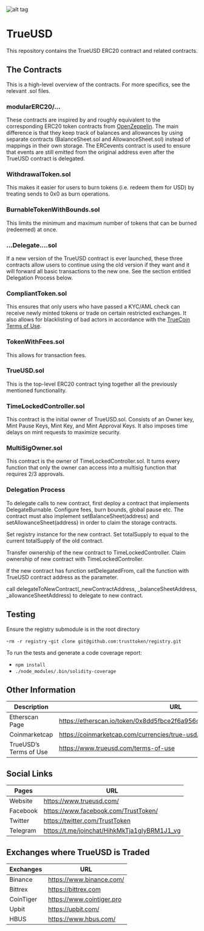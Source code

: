 ![alt tag](https://raw.github.com/trusttoken/trueUSD/readMe/Logo.png)


# TrueUSD

This repository contains the TrueUSD ERC20 contract and related contracts.

## The Contracts

This is a high-level overview of the contracts. For more specifics, see the relevant .sol files.

### modularERC20/...

These contracts are inspired by and roughly equivalent to the corresponding ERC20
token contracts from [OpenZeppelin](https://openzeppelin.org/). The main difference is
that they keep track of balances and allowances by using separate contracts (BalanceSheet.sol
and AllowanceSheet.sol) instead of mappings in their own storage.
The ERCevents contract is used to ensure that events are still emitted from the original address even
after the TrueUSD contract is delegated.

### WithdrawalToken.sol

This makes it easier for users to burn tokens (i.e. redeem them for USD) by treating sends to 0x0 as
burn operations.

### BurnableTokenWithBounds.sol

This limits the minimum and maximum number of tokens that can be burned (redeemed) at once.

### ...Delegate....sol

If a new version of the TrueUSD contract is ever launched, these three contracts allow users
to continue using the old version if they want and it will forward all basic transactions to the new one.
See the section entitled Delegation Process below.

### CompliantToken.sol

This ensures that only users who have passed a KYC/AML check can receive newly minted tokens or
trade on certain restricted exchanges. It also allows for blacklisting of bad actors in accordance
with the [TrueCoin Terms of Use](https://www.trusttoken.com/trueusd/terms-of-use).

### TokenWithFees.sol

This allows for transaction fees.

### TrueUSD.sol

This is the top-level ERC20 contract tying together all the previously mentioned functionality.

### TimeLockedController.sol

This contract is the initial owner of TrueUSD.sol. Consists of an Owner key, Mint Pause Keys, 
Mint Key, and Mint Approval Keys. It also imposes time delays on mint requests to maximize security.

### MultiSigOwner.sol

This contract is the owner of TimeLockedController.sol. It turns every function that only the owner can access into a multisig function that requires 2/3 approvals.

### Delegation Process

To delegate calls to new contract, first deploy a contract that implements DelegateBurnable. Configure fees, burn bounds, global pause etc.
The contract must also implement setBalanceSheet(address) and setAllowanceSheet(address) in order to claim the storage contracts.

Set registry instance for the new contract. Set totalSupply to equal to the current totalSupply of the old contract.

Transfer ownership of the new contract to TimeLockedController. Claim ownership of new contract with TimeLockedController.

If the new contract has function setDelegatedFrom, call the function with TrueUSD contract address as the parameter.

call delegateToNewContract(_newContractAddress, _balanceSheetAddress, _allowanceSheetAddress) to delegate to new contract.


## Testing

Ensure the registry submodule is in the root directory 

-`rm -r registry`
-`git clone git@github.com:trusttoken/registry.git`


To run the tests and generate a code coverage report:
- `npm install`
- `./node_modules/.bin/solidity-coverage`


## Other Information
| Description  | URL |
| ------------- | ------------- |
| Etherscan Page | https://etherscan.io/token/0x8dd5fbce2f6a956c3022ba3663759011dd51e73e  |
| Coinmarketcap  | https://coinmarketcap.com/currencies/true-usd/  |
| TrueUSD’s Terms of Use  | https://www.trueusd.com/terms-of-use  |


## Social Links
| Pages  | URL |
| ------------- | ------------- |
| Website  | https://www.trueusd.com/  |
| Facebook  | https://www.facebook.com/TrustToken/  |
| Twitter  | https://twitter.com/TrustToken  |
| Telegram  | https://t.me/joinchat/HihkMkTja1gIyBRM1J1_vg  |



## Exchanges where TrueUSD is Traded
| Exchanges  | URL |
| ------------- | ------------- |
| Binance  | https://www.binance.com/ 
| Bittrex  | https://bittrex.com  |
| CoinTiger  | https://www.cointiger.pro  |
| Upbit  | https://upbit.com/  |
| HBUS  | https://www.hbus.com/  |

